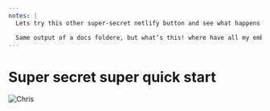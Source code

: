 ```yaml
---
notes: |
  Lets try this other super-secret netlify button and see what happens!

  Same output of a docs foldere, but what’s this! where have all my ember files gone!
---
```


# Super secret super quick start

![Chris](/images/super-secret.webp)
